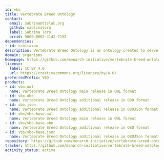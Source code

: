 ```yaml
---
id: vbo
title: Vertebrate Breed Ontology
contact:
  email: Sabrina@tislab.org
  github: sabrinatoro
  label: Sabrina Toro
  orcid: 0000-0002-4142-7153
dependencies:
- id: ncbitaxon
description: Vertebrate Breed Ontology is an ontology created to serve as a single computable resource for vertebrate breed names.
domain: organisms
homepage: https://github.com/monarch-initiative/vertebrate-breed-ontology
license:
  label: CC BY 4.0
  url: https://creativecommons.org/licenses/by/4.0/
preferredPrefix: VBO
products:
- id: vbo.owl
  name: Vertebrate Breed Ontology main release in OWL format
- id: vbo.obo
  name: Vertebrate Breed Ontology additional release in OBO format
- id: vbo.json
  name: Vertebrate Breed Ontology additional release in OBOJSon format
- id: vbo/vbo-base.owl
  name: Vertebrate Breed Ontology main release in OWL format
- id: vbo/vbo-base.obo
  name: Vertebrate Breed Ontology additional release in OBO format
- id: vbo/vbo-base.json
  name: Vertebrate Breed Ontology additional release in OBOJSon format
repository: https://github.com/monarch-initiative/vertebrate-breed-ontology
tracker: https://github.com/monarch-initiative/vertebrate-breed-ontology/issues
activity_status: active
---
```

